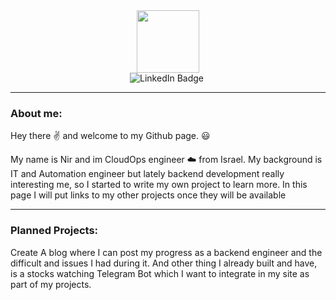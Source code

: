 <div id="header" align="center">
    <img src="https://media.giphy.com/media/RbDKaczqWovIugyJmW/giphy.gif" width="100" />
    <br>
    <div id="badges">
        <a herf="www.linkedin.com/in/nir-vaknin-85736289">
            <img src="https://img.shields.io/badge/-LinkedIn-blue?logo=linkedin&logoColor=white" alt="LinkedIn Badge"/>
        </a>
         <img src="https://komarev.com/ghpvc/?username=vaknir&style=flat-square&color=green" alt=""/>
    </div>
</div>

---

### About me:

Hey there :v: and welcome to my Github page.  :smiley:

My name is Nir and im CloudOps engineer :cloud: from Israel.
My background is IT and Automation engineer but lately backend development really interesting me, so I started to write my own project to learn more. In this page I will put links to my other projects once they will be available

---

### Planned Projects:

Create A blog where I can post my progress as a backend engineer and the difficult and issues I had during it. And other thing I already built and have, is a stocks watching Telegram Bot which I want to integrate in my site as part of my projects.
